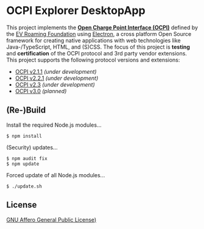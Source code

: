 # OCPI Explorer DesktopApp

This project implements the [**Open Charge Point Interface (OCPI)**](https://github.com/ocpi/ocpi) defined by the [EV Roaming Foundation](https://evroaming.org) using [Electron](https://www.electronjs.org), a cross platform Open Source framework for creating native applications with web technologies like Java-/TypeScript, HTML, and (S)CSS. The focus of this project is **testing** and **certification** of the OCPI protocol and 3rd party vendor extensions. This project supports the following protocol versions and extensions:

- [OCPI v2.1.1](https://github.com/ocpi/ocpi/tree/release-2.1.1-bugfixes) *(under development)*
- [OCPI v2.2.1](https://github.com/ocpi/ocpi/tree/release-2.1.1-bugfixes) *(under development)*
- [OCPI v2.3](https://github.com/ocpi/ocpi/tree/release-2.1.1-bugfixes) *(under development)*
- [OCPI v3.0](https://github.com/ocpi/ocpi/tree/release-2.1.1-bugfixes) *(planned)*


## (Re-)Build

Install the required Node.js modules...
```
$ npm install
```

(Security) updates...
```
$ npm audit fix
$ npm update
```

Forced update of all Node.js modules...
```
$ ./update.sh
```


## License

[GNU Affero General Public License)](LICENSE)
